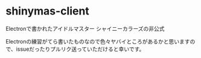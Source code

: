 # shinymas-client
Electronで書かれたアイドルマスター シャイニーカラーズの非公式

Electronの練習がてら書いたものなので色々ヤバイところがあるかと思いますので、issueだったりプルリク送っていただけると幸いです。
